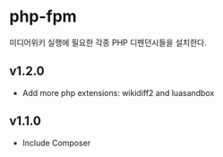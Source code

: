 # php-fpm

미디어위키 실행에 필요한 각종 PHP 디펜던시들을 설치한다.

## v1.2.0

- Add more php extensions: wikidiff2 and luasandbox

## v1.1.0

- Include Composer
